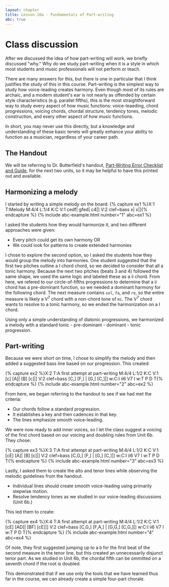 ```yaml
---
layout: chapter
title: Lesson 10a - Fundamentals of Part-writing
abc: true
---
```


# Class discussion

After we discussed the idea of how part-writing will work, we briefly discussed "why." Why do we study part-writing when it is a style in which most students and music professionals will not perform or teach.

There are many answers for this, but there is one in particular that I think justifies the study of this in this course. Part-writing is the simplest way to study how voice-leading creates harmony. Even though most of its rules are archaic, and a modern student's ear is not nearly as offended by certain style characteristics (e.g. parallel fifths), this is the most straightforward way to study every aspect of how music functions: voice-leaeding, chord progressions, voicing chords, chordal structure, tendency tones, melodic construction, and every other aspect of how music functions.

In short, you may never use this directly, but a knowledge and understanding of these basic tenets will greatly enhance your ability to function as a musician, regardless of your career path.

## The Handout

We will be referring to Dr. Butterfield's handout, [Part-Writing Error Checklist and Guide](https://docs.google.com/document/d/1s9Xd3LPqoaEevshTopxHzLX9jCzxVCZocOBLD_dceMU/edit?usp=sharing), for the next two units, so it may be helpful to have this printed out and available.

## Harmonizing a melody

I started by writing a simple melody on the board:
{% capture ex1 %}X:1
T:Melody
M:4/4
L:1/4
K:C
V:1
cedf| gfed| c4|]
V:2 clef=bass
x| x|]{% endcapture %}
{% include abc-example.html number="1" abc=ex1 %}

I asked the students how they would harmonize it, and two different approaches were given:
- Every pitch could get its own harmony OR
- We could look for patterns to create extended harmonies

I chose to explore the second option, so I asked the students how they would group the melody into harmonies. One student suggested that the first two pitches outline a I chord chord, so we decided to consider that all a tonic harmony. Because the next two pitches (beats 3 and 4) followed the same shape, we used the same logic and labeled these as a ii chord. From here, we refered to our circle-of-fifths progressions to determine that a ii chord has a pre-dominant function, so we needed a dominant harmony for the following chord. The next measure contains `sol`, `fa`, and `re`, so the entire measure is likely a V<sup>7</sup> chord with a non-chord tone of `mi`. The V<sup>7</sup> chord wants to resolve to a tonic harmony, so we ended the harmonization on a I chord.

Using only a simple understanding of diatonic progressions, we harmonized a melody with a standard tonic - pre-dominant - dominant - tonic progression. 

## Part-writing

Because we were short on time, I chose to simplify the melody and then added a suggested bass line based on our progression. This created:

{% capture ex2 %}X:2
T:A first attempt at part-writing
M:4/4
L:1/2
K:C
V:1
[c] [A]| [B] [c]|]
V:2 clef=bass
[C,] [F,] | [G,] [C,]|]
w:C:I ii6 V7 I
w:T P D T{% endcapture %}
{% include abc-example.html number="2" abc=ex2 %}

From here, we began referring to the handout to see if we had met the criteria:
- Our chords follow a standard progression.
- It establishes a key and then cadences in that key.
- The lines emphasize smooth voice-leading.

We were now ready to add inner voices, so I let the class suggest a voicing of the first chord based on our voicing and doubling rules from Unit 6b. They chose:

{% capture ex3 %}X:3
T:A first attempt at part-writing
M:4/4
L:1/2
K:C
V:1
[cE] [A]| [B] [c]|]
V:2 clef=bass
[C,G,] [F,] | [G,] [C,]|]
w:C:I ii6 V7 I
w:T P D T{% endcapture %}
{% include abc-example.html number="3" abc=ex3 %}

Lastly, I asked them to create the alto and tenor lines while observing the melodic guidelines from the handout.
- Individual lines should create smooth voice-leading using primarily stepwise motion.
- Resolve tendency tones as we studied in our voice-leading discussions (Unit 6b.)

This led them to create:

{% capture ex4 %}X:4
T:A first attempt at part-writing
M:4/4
L:1/2
K:C
V:1
[cE] [AD]| [BF] [cE]|]
V:2 clef=bass
[C,G,] [F,A,] | [G,G,] [C,G,]|]
w:C:I ii6 V7 I
w:T P D T{% endcapture %}
{% include abc-example.html number="4" abc=ex4 %}

Of note, they first suggested jumping up to a `D` for the first beat of the second measure in the tenor line, but this created an unnecessarily disjunct tenor part. As we studied in Unit 6b, the chordal fifth can be ommitted on a seventh chord if the root is doubled.

This demonstrated that if we use only the tools that we have learned thus far in the course, we can already create a simple four-part chorale.